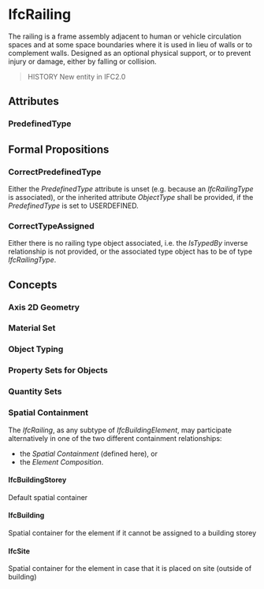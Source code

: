 # IfcRailing

The railing is a frame assembly adjacent to human or vehicle circulation spaces and at some space boundaries where it is used in lieu of walls or to complement walls. Designed as an optional physical support, or to prevent injury or damage, either by falling or collision.

> HISTORY  New entity in IFC2.0

## Attributes

### PredefinedType


## Formal Propositions

### CorrectPredefinedType
Either the _PredefinedType_ attribute is unset (e.g. because an _IfcRailingType_ is associated), or the inherited attribute _ObjectType_ shall be provided, if the _PredefinedType_ is set to USERDEFINED.

### CorrectTypeAssigned
Either there is no railing type object associated, i.e. the _IsTypedBy_ inverse relationship is not provided, or the associated type object has to be of type _IfcRailingType_.

## Concepts

### Axis 2D Geometry



### Material Set

### Object Typing



### Property Sets for Objects



### Quantity Sets



### Spatial Containment

The _IfcRailing_, as any subtype of _IfcBuildingElement_, may participate alternatively in one of the two different containment relationships:

* the _Spatial Containment_ (defined here), or
* the _Element Composition_.

#### IfcBuildingStorey

Default spatial container

#### IfcBuilding

Spatial container for the element if it cannot be assigned to a building storey

#### IfcSite

Spatial container for the element in case that it is placed on site (outside of building)

